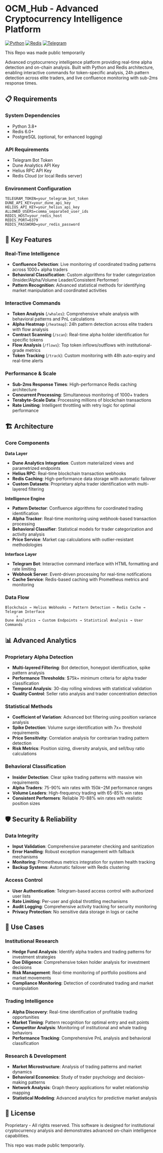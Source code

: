 # OCM_Hub - Advanced Cryptocurrency Intelligence Platform

[![Python](https://img.shields.io/badge/Python-3.8+-blue.svg)](https://python.org)
[![Redis](https://img.shields.io/badge/Redis-6.0+-red.svg)](https://redis.io)
[![Telegram](https://img.shields.io/badge/Telegram-Bot%20API-blue.svg)](https://core.telegram.org/bots/api)

This Repo was made public temporarily

Advanced cryptocurrency intelligence platform providing real-time alpha detection and on-chain analysis. Built with Python and Redis architecture, enabling interactive commands for token-specific analysis, 24h pattern detection across elite traders, and live confluence monitoring with sub-2ms response times.

## 📋 Requirements

### System Dependencies
- Python 3.8+
- Redis 6.0+
- PostgreSQL (optional, for enhanced logging)

### API Requirements
- Telegram Bot Token
- Dune Analytics API Key
- Helius RPC API Key
- Redis Cloud (or local Redis server)

### Environment Configuration
```env
TELEGRAM_TOKEN=your_telegram_bot_token
DUNE_API_KEY=your_dune_api_key
HELIUS_API_KEY=your_helius_api_key
ALLOWED_USERS=comma_separated_user_ids
REDIS_HOST=your_redis_host
REDIS_PORT=6379
REDIS_PASSWORD=your_redis_password
```

## 🚀 Key Features

### Real-Time Intelligence
- **Confluence Detection**: Live monitoring of coordinated trading patterns across 1000+ alpha traders
- **Behavioral Classification**: Custom algorithms for trader categorization (Insider/Alpha/Volume Leader/Consistent Performer)
- **Pattern Recognition**: Advanced statistical methods for identifying market manipulation and coordinated activities

### Interactive Commands
- **Token Analysis** (`/whales`): Comprehensive whale analysis with behavioral patterns and PnL calculations
- **Alpha Heatmap** (`/heatmap`): 24h pattern detection across elite traders with flow analysis
- **Contract Scanning** (`/scan`): Real-time alpha holder identification for specific tokens
- **Flow Analysis** (`/flows`): Top token inflows/outflows with institutional-grade metrics
- **Token Tracking** (`/track`): Custom monitoring with 48h auto-expiry and real-time alerts

### Performance & Scale
- **Sub-2ms Response Times**: High-performance Redis caching architecture
- **Concurrent Processing**: Simultaneous monitoring of 1000+ traders
- **Terabyte-Scale Data**: Processing millions of blockchain transactions
- **Rate Limiting**: Intelligent throttling with retry logic for optimal performance

## 🏗️ Architecture

### Core Components

**Data Layer**
- **Dune Analytics Integration**: Custom materialized views and parametrized endpoints
- **Helius RPC**: Real-time blockchain transaction webhooks
- **Redis Caching**: High-performance data storage with automatic failover
- **Custom Datasets**: Proprietary alpha trader identification with multi-layered filtering

**Intelligence Engine**
- **Pattern Detector**: Confluence algorithms for coordinated trading identification
- **Alpha Tracker**: Real-time monitoring using webhook-based transaction processing
- **Behavioral Classifier**: Statistical models for trader categorization and activity analysis
- **Price Service**: Market cap calculations with outlier-resistant methodologies

**Interface Layer**
- **Telegram Bot**: Interactive command interface with HTML formatting and rate limiting
- **Webhook Server**: Event-driven processing for real-time notifications
- **Cache Service**: Redis-based caching with Prometheus metrics and monitoring

### Data Flow

```
Blockchain → Helius Webhooks → Pattern Detection → Redis Cache → Telegram Interface
     ↓
Dune Analytics → Custom Endpoints → Statistical Analysis → User Commands
```

## 📊 Advanced Analytics

### Proprietary Alpha Detection
- **Multi-layered Filtering**: Bot detection, honeypot identification, spike pattern analysis
- **Performance Thresholds**: $75k+ minimum criteria for alpha trader classification
- **Temporal Analysis**: 30-day rolling windows with statistical validation
- **Quality Control**: Seller ratio analysis and trader concentration detection

### Statistical Methods
- **Coefficient of Variation**: Advanced bot filtering using position variance analysis
- **Spike Detection**: Volume surge identification with 7x+ threshold requirements
- **Price Sensitivity**: Correlation analysis for contrarian trading pattern detection
- **Risk Metrics**: Position sizing, diversity analysis, and sell/buy ratio calculations

### Behavioral Classification
- **Insider Detection**: Clear spike trading patterns with massive win requirements
- **Alpha Traders**: 75-90% win rates with $150k-$2M performance ranges
- **Volume Leaders**: High-frequency trading with 65-85% win rates
- **Consistent Performers**: Reliable 70-88% win rates with realistic position sizes


## 🛡️ Security & Reliability

### Data Integrity
- **Input Validation**: Comprehensive parameter checking and sanitization
- **Error Handling**: Robust exception management with fallback mechanisms
- **Monitoring**: Prometheus metrics integration for system health tracking
- **Backup Systems**: Automatic failover with Redis clustering

### Access Control
- **User Authentication**: Telegram-based access control with authorized user lists
- **Rate Limiting**: Per-user and global throttling mechanisms
- **Audit Logging**: Comprehensive activity tracking for security monitoring
- **Privacy Protection**: No sensitive data storage in logs or cache



## 🎯 Use Cases

### Institutional Research
- **Hedge Fund Analysis**: Identify alpha traders and trading patterns for investment strategies
- **Due Diligence**: Comprehensive token holder analysis for investment decisions
- **Risk Management**: Real-time monitoring of portfolio positions and market movements
- **Compliance Monitoring**: Detection of coordinated trading and market manipulation

### Trading Intelligence
- **Alpha Discovery**: Real-time identification of profitable trading opportunities
- **Market Timing**: Pattern recognition for optimal entry and exit points
- **Competitor Analysis**: Monitoring of institutional and whale trading behaviors
- **Performance Tracking**: Comprehensive PnL analysis and behavioral classification

### Research & Development
- **Market Microstructure**: Analysis of trading patterns and market dynamics
- **Behavioral Economics**: Study of trader psychology and decision-making patterns
- **Network Analysis**: Graph theory applications for wallet relationship mapping
- **Statistical Modeling**: Advanced analytics for predictive market analysis


## 📄 License

Proprietary - All rights reserved. This software is designed for institutional cryptocurrency analysis and demonstrates advanced on-chain intelligence capabilities.

This repo was made public temporarily.



